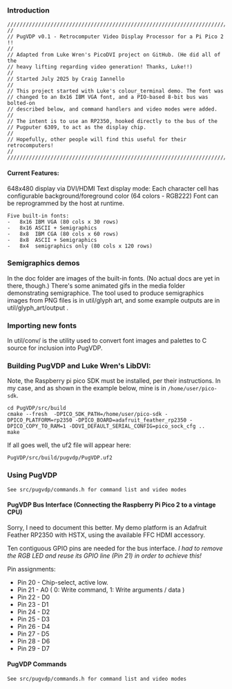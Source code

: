 ### Introduction
```
///////////////////////////////////////////////////////////////////////////////
// 
// PugVDP v0.1 - Retrocomputer Video Display Processor for a Pi Pico 2 !!
//
// Adapted from Luke Wren's PicoDVI project on GitHub. (He did all of the
// heavy lifting regarding video generation! Thanks, Luke!!)
//
// Started July 2025 by Craig Iannello
//
// This project started with Luke's colour_terminal demo. The font was 
// changed to an 8x16 IBM VGA font, and a PIO-based 8-bit bus was bolted-on 
// described below, and command handlers and video modes were added. 
//
// The intent is to use an RP2350, hooked directly to the bus of the 
// Pugputer 6309, to act as the display chip.
//
// Hopefully, other people will find this useful for their retrocomputers!
//
///////////////////////////////////////////////////////////////////////////////
```
#### Current Features:

648x480 display via DVI/HDMI 
Text display mode:
	Each character cell has configurable background/foreground color (64 colors - RGB222) 
	Font can be reprogrammed by the host at runtime.
	
	Five built-in fonts:
	-	8x16 IBM VGA (80 cols x 30 rows)
	-	8x16 ASCII + Semigraphics
	-	8x8	 IBM CGA (80 cols x 60 rows)
	-	8x8  ASCII + Semigraphics
	-	8x4  semigraphics only (80 cols x 120 rows)

### Semigraphics demos

In the doc folder are images of the built-in fonts. (No actual docs are yet in there, though.) There's some animated gifs in the media folder demonstrating semigraphice. The tool used to produce semigraphics images from PNG files is in util/glyph art, and some example outputs are in util/glyph_art/output .

### Importing new fonts

In util/conv/ is the utility used to convert font images and palettes to C source for inclusion into PugVDP.

### Building PugVDP and Luke Wren's LibDVI:

Note, the Raspberry pi pico SDK must be installed, per their instructions. In my case, 
and as shown in the example below, mine is in `/home/user/pico-sdk`.

	cd PugVDP/src/build
	cmake --fresh  -DPICO_SDK_PATH=/home/user/pico-sdk -DPICO_PLATFORM=rp2350 -DPICO_BOARD=adafruit_feather_rp2350 -DPICO_COPY_TO_RAM=1 -DDVI_DEFAULT_SERIAL_CONFIG=pico_sock_cfg ..
	make

If all goes well, the uf2 file will appear here:

	PugVDP/src/build/pugvdp/PugVDP.uf2

### Using PugVDP

	See src/pugvdp/commands.h for command list and video modes

#### PugVDP Bus Interface (Connecting the Raspberry Pi Pico 2 to a vintage CPU)

Sorry, I need to document this better. My demo platform is an Adafruit Feather RP2350 with HSTX, using the available FFC HDMI accessory. 

Ten contiguous GPIO pins are needed for the bus interface. *I had to remove the RGB LED and reuse its GPIO line (Pin 21) in order to achieve this!*  

Pin assignments:
-	Pin 20 - Chip-select, active low.
-	Pin 21 - A0 ( 0: Write command, 1: Write arguments / data )
-	Pin 22 - D0
-	Pin 23 - D1
-	Pin 24 - D2
-	Pin 25 - D3
-	Pin 26 - D4
-	Pin 27 - D5
-	Pin 28 - D6
-	Pin 29 - D7

#### PugVDP Commands

	See src/pugvdp/commands.h for command list and video modes

